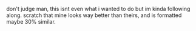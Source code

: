don't judge man, this isnt even what i wanted to do but im kinda following along. scratch that mine looks way better than theirs, and is formatted maybe 30% similar.
